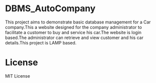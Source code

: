 # DBMS_AutoCompany
This project aims to demonstrate basic database management for a Car company.This a website designed for the company administrator to facilitate a customer to buy and service his car.The website is login based.The administrator can retrieve and view customer and his car details.This project is LAMP based.

# License
MIT License
